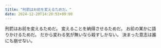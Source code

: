 ```yaml
---
title: "刑罰はお前を変えるためだ。"
date: 2024-12-20T14:20:53+09:00
---
```

刑罰はお前を変えるためだ。
変えることを納得させるためだ。
お前の某かに語りかけるためだ。
だから変わる気が無いなら殺すしかない。
決まった意志は誰にも崩せない。
